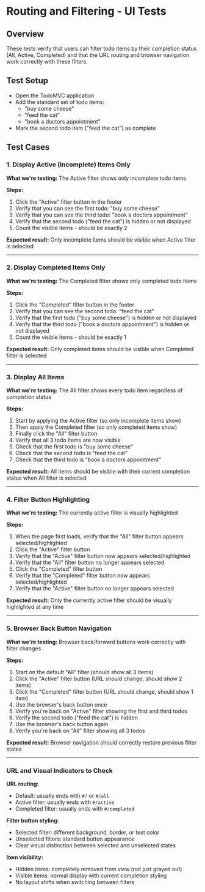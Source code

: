 # Routing and Filtering - UI Tests

## Overview
These tests verify that users can filter todo items by their completion status (All, Active, Completed) and that the URL routing and browser navigation work correctly with these filters.

## Test Setup
- Open the TodoMVC application
- Add the standard set of todo items:
  - "buy some cheese"
  - "feed the cat"
  - "book a doctors appointment"
- Mark the second todo item ("feed the cat") as complete

## Test Cases

### 1. Display Active (Incomplete) Items Only
**What we're testing:** The Active filter shows only incomplete todo items

**Steps:**
1. Click the "Active" filter button in the footer
2. Verify that you can see the first todo: "buy some cheese"
3. Verify that you can see the third todo: "book a doctors appointment"  
4. Verify that the second todo ("feed the cat") is hidden or not displayed
5. Count the visible items - should be exactly 2

**Expected result:** Only incomplete items should be visible when Active filter is selected

---

### 2. Display Completed Items Only
**What we're testing:** The Completed filter shows only completed todo items

**Steps:**
1. Click the "Completed" filter button in the footer
2. Verify that you can see the second todo: "feed the cat"
3. Verify that the first todo ("buy some cheese") is hidden or not displayed
4. Verify that the third todo ("book a doctors appointment") is hidden or not displayed
5. Count the visible items - should be exactly 1

**Expected result:** Only completed items should be visible when Completed filter is selected

---

### 3. Display All Items
**What we're testing:** The All filter shows every todo item regardless of completion status

**Steps:**
1. Start by applying the Active filter (so only incomplete items show)
2. Then apply the Completed filter (so only completed items show)  
3. Finally click the "All" filter button
4. Verify that all 3 todo items are now visible
5. Check that the first todo is "buy some cheese"
6. Check that the second todo is "feed the cat"
7. Check that the third todo is "book a doctors appointment"

**Expected result:** All items should be visible with their current completion status when All filter is selected

---

### 4. Filter Button Highlighting
**What we're testing:** The currently active filter is visually highlighted

**Steps:**
1. When the page first loads, verify that the "All" filter button appears selected/highlighted
2. Click the "Active" filter button
3. Verify that the "Active" filter button now appears selected/highlighted
4. Verify that the "All" filter button no longer appears selected
5. Click the "Completed" filter button  
6. Verify that the "Completed" filter button now appears selected/highlighted
7. Verify that the "Active" filter button no longer appears selected

**Expected result:** Only the currently active filter should be visually highlighted at any time

---

### 5. Browser Back Button Navigation
**What we're testing:** Browser back/forward buttons work correctly with filter changes

**Steps:**
1. Start on the default "All" filter (should show all 3 items)
2. Click the "Active" filter button (URL should change, should show 2 items)
3. Click the "Completed" filter button (URL should change, should show 1 item)
4. Use the browser's back button once
5. Verify you're back on "Active" filter showing the first and third todos
6. Verify the second todo ("feed the cat") is hidden
7. Use the browser's back button again
8. Verify you're back on "All" filter showing all 3 todos

**Expected result:** Browser navigation should correctly restore previous filter states

---

### URL and Visual Indicators to Check

**URL routing:**
- Default: usually ends with `#/` or `#/all`
- Active filter: usually ends with `#/active`  
- Completed filter: usually ends with `#/completed`

**Filter button styling:**
- Selected filter: different background, border, or text color
- Unselected filters: standard button appearance
- Clear visual distinction between selected and unselected states

**Item visibility:**
- Hidden items: completely removed from view (not just grayed out)
- Visible items: normal display with current completion styling
- No layout shifts when switching between filters